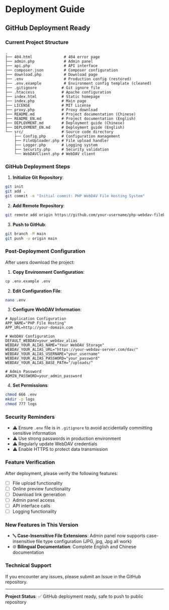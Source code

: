 # Deployment Guide

## GitHub Deployment Ready

### Current Project Structure

```
.
├── 404.html              # 404 error page
├── admin.php             # Admin panel
├── api.php               # API interface
├── composer.json         # Composer configuration
├── download.php          # Download page
├── .env                  # Production config (restored)
├── .env.example          # Environment config template (cleaned)
├── .gitignore           # Git ignore file
├── .htaccess            # Apache configuration
├── index.html           # Static homepage
├── index.php            # Main page
├── LICENSE              # MIT License
├── proxy.php            # Proxy download
├── README.md            # Project documentation (Chinese)
├── README_EN.md         # Project documentation (English)
├── DEPLOYMENT.md        # Deployment guide (Chinese)
├── DEPLOYMENT_EN.md     # Deployment guide (English)
└── src/                 # Source code directory
    ├── Config.php       # Configuration management
    ├── FileUploader.php # File upload handler
    ├── Logger.php       # Logging system
    ├── Security.php     # Security validation
    └── WebDAVClient.php # WebDAV client
```

### GitHub Deployment Steps

1. **Initialize Git Repository**:
```bash
git init
git add .
git commit -m "Initial commit: PHP WebDAV File Hosting System"
```

2. **Add Remote Repository**:
```bash
git remote add origin https://github.com/your-username/php-webdav-filebed.git
```

3. **Push to GitHub**:
```bash
git branch -M main
git push -u origin main
```

### Post-Deployment Configuration

After users download the project:

1. **Copy Environment Configuration**:
```bash
cp .env.example .env
```

2. **Edit Configuration File**:
```bash
nano .env
```

3. **Configure WebDAV Information**:
```env
# Application Configuration
APP_NAME="PHP File Hosting"
APP_URL=http://your-domain.com

# WebDAV Configuration
DEFAULT_WEBDAV=your_webdav_alias
WEBDAV_YOUR_ALIAS_NAME="Your WebDAV Storage"
WEBDAV_YOUR_ALIAS_URL="https://your-webdav-server.com/dav/"
WEBDAV_YOUR_ALIAS_USERNAME="your_username"
WEBDAV_YOUR_ALIAS_PASSWORD="your_password"
WEBDAV_YOUR_ALIAS_BASE_PATH="/uploads/"

# Admin Password
ADMIN_PASSWORD=your_admin_password
```

4. **Set Permissions**:
```bash
chmod 666 .env
mkdir -p logs
chmod 777 logs
```

### Security Reminders

- ⚠️ Ensure `.env` file is in `.gitignore` to avoid accidentally committing sensitive information
- ⚠️ Use strong passwords in production environment
- ⚠️ Regularly update WebDAV credentials
- ⚠️ Enable HTTPS to protect data transmission

### Feature Verification

After deployment, please verify the following features:

- [ ] File upload functionality
- [ ] Online preview functionality
- [ ] Download link generation
- [ ] Admin panel access
- [ ] API interface calls
- [ ] Logging functionality

### New Features in This Version

- 🔤 **Case-Insensitive File Extensions**: Admin panel now supports case-insensitive file type configuration (JPG, jpg, Jpg all work)
- 🌐 **Bilingual Documentation**: Complete English and Chinese documentation

### Technical Support

If you encounter any issues, please submit an Issue in the GitHub repository.

---

**Project Status**: ✅ GitHub deployment ready, safe to push to public repository
